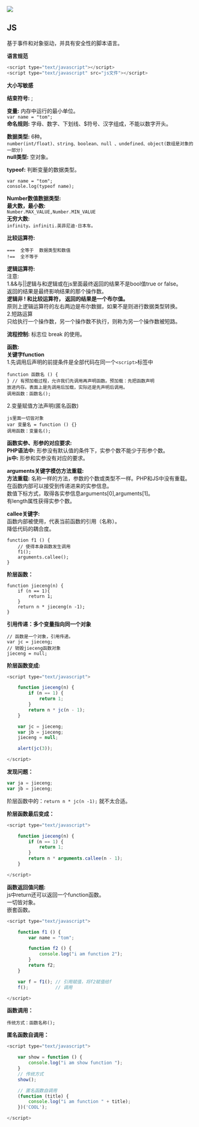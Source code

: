 ![](https://timgsa.baidu.com/timg?image&quality=80&size=b9999_10000&sec=1528256738564&di=5183176de0e204e9ebc3ca12f38798bb&imgtype=0&src=http%3A%2F%2Fs1.51cto.com%2Fwyfs01%2FM02%2F2F%2FE4%2FwKioOVJHl4byKGdKAAGJ3-SrnPw737.jpg)

## JS

基于事件和对象驱动，并具有安全性的脚本语言。

**语言规范**

```js
<script type="text/javascript"></script>
<script type="text/javascript" src="js文件"></script>
```

**大小写敏感**

**结束符号:** ;

**变量:** 内存中运行的最小单位。  
`var name = "tom";`  
**命名规则:** 字母、数字、下划线、$符号、汉字组成，不能以数字开头。

**数据类型:** 6种。    
`number(int/float)、string、boolean、null 、undefined、object(数组是对象的一部分)`  
**null类型:** 空对象。

**typeof:** 判断变量的数据类型。

```
var name = "tom";
console.log(typeof name);
```

**Number数值数据类型:**  
**最大数，最小数:**   
`Number.MAX_VALUE,Number.MIN_VALUE`  
**无穷大数:**  
`infinity。infiniti.英菲尼迪·日本车。`

**比较运算符:** 
 
```
===  全等于  数据类型和数值
!==  全不等于
```

**逻辑运算符:**  
注意:  
1.&&与||逻辑与和逻辑或在js里面最终返回的结果不是bool值true or false。  
返回的结果是最终影响结果的那个操作数。  
**逻辑非 ! 和比较运算符， 返回的结果是一个布尔值。**  
原则上逻辑运算符的左右两边是布尔数据，如果不是则进行数据类型转换。  
2.短路运算  
只给执行一个操作数，另一个操作数不执行，则称为另一个操作数被短路。

**流程控制:** 标志位 break 的使用。

**函数:**  
**关键字function**  
1.先调用后声明的前提条件是全部代码在同一个`<script>`标签中

```
function 函数名 () {
} // 有预加载过程，允许我们先调用再声明函数。预加载：先把函数声明
放进内存。表面上是先调用后加载，实际还是先声明后调用。
调用函数：函数名(); 
```

2.变量赋值方法声明(匿名函数)

```  
js里面一切皆对象  
var 变量名 = function () {}
调用函数：变量名();
```

**函数实参、形参的对应要求:**  
**PHP语法中:** 形参没有默认值的条件下，实参个数不能少于形参个数。       
**js中:** 形参和实参没有对应的要求。

**arguments关键字模仿方法重载:**  
**方法重载:** 名称一样的方法，参数的个数或类型不一样。PHP和JS中没有重载。  
在函数内部可以接受到传递进来的实参信息。  
数值下标方式，取得各实参信息arguments[0],arguments[1]。  
有length属性获得实参个数。  

**callee关键字:**  
函数内部被使用，代表当前函数的引用（名称）。  
降低代码的耦合度。 

``` 
function f1 () {
    // 使得本身函数发生调用
    f1();
    arguments.callee();
}
```

**阶层函数：**

```
function jieceng(n) {
    if (n == 1){
        return 1;
    }
    return n * jieceng(n -1);
}
```

**引用传递：多个变量指向同一个对象**  

```
// 函数是一个对象，引用传递。
var jc = jieceng; 
// 销毁jieceng函数对象
jieceng = null;
```   

**阶层函数变成:**

```js
<script type="text/javascript">

	function jieceng(n) {
		if (n == 1) {
			return 1;
		}
		return n * jc(n - 1);
	}

	var jc = jieceng;
	var jb = jieceng;
	jieceng = null;

	alert(jc(3));

</script>
```

**发现问题：** 

```js
var ja = jieceng;
var jb = jieceng;
```
阶层函数中的：`return n * jc(n -1);` 就不太合适。

**阶层函数最后变成：**

```js
<script type="text/javascript">

	function jieceng(n) {
		if (n == 1) {
			return 1;
		}
		return n * arguments.callee(n - 1);
	}

</script>
```

**函数返回值问题:**  
js中return还可以返回一个function函数。  
一切皆对象。    
嵌套函数。

```js
<script type="text/javascript">

	function f1 () {
		var name = "tom";

		function f2 () {
			console.log("i am function 2");
		}
		return f2;
	}

	var f = f1(); // 引用赋值，将f2赋值给f
	f();          // 调用

</script>
```

**函数调用：**

`传统方式：函数名称();`  

**匿名函数自调用：**  

```js
<script type="text/javascript">

	var show = function () {
		console.log("i am show function ");
	}
	// 传统方式
	show();

	// 匿名函数自调用
	(function (title) {
		console.log("i am function " + title);
	})('COOL');

</script>
```
  